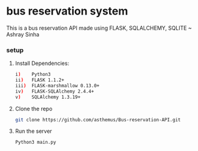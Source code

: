 # bus reservation system

This is a bus reservation API made using FLASK, SQLALCHEMY, SQLITE
~ Ashray Sinha

### setup

1.    Install Dependencies:
      ```bash
      i)    Python3 
      ii)   FLASK 1.1.2+ 
      iii)  FLASK-marshmallow 0.13.0+ 
      iv)   FLASK-SQLAlchemy 2.4.4+ 
      v)    SQLAlchemy 1.3.19+
      ```
2.    Clone the repo
      ```bash
      git clone https://github.com/asthemus/Bus-reservation-API.git
      ```
3.    Run the server
      ```bash
      Python3 main.py
      ```
